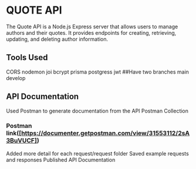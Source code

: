  # QUOTE API
The Quote API is a Node.js Express server that allows users to manage authors and their quotes. It provides endpoints for creating, retrieving, updating, and deleting author information.
## Tools Used
CORS 
nodemon
joi
bcrypt
prisma
postgress
jwt
##Have two branches
main
develop
## API Documentation
Used Postman to generate documentation from the API Postman Collection
### Postman link([https://documenter.getpostman.com/view/31553112/2sA3BuVUCF])
Added more detail for each request/request folder
Saved example requests and responses
Published API Documentation


